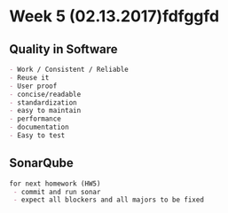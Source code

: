 # Week 5 (02.13.2017)fdfggfd
## Quality in Software
``` markdown
- Work / Consistent / Reliable
- Reuse it
- User proof
- concise/readable
- standardization
- easy to maintain
- performance
- documentation
- Easy to test
```
## SonarQube
```markdown
for next homework (HW5)
 - commit and run sonar
 - expect all blockers and all majors to be fixed
```
